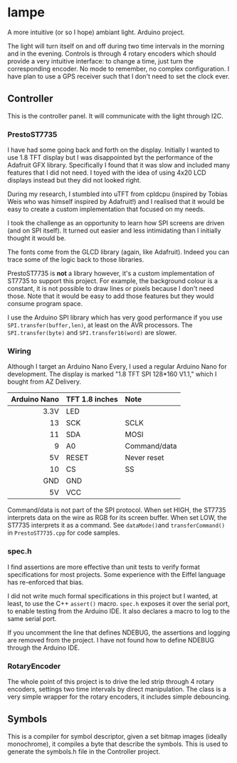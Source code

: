 # lampe
A more intuitive (or so I hope) ambiant light. Arduino project.

The light will turn itself on and off during two time intervals in the morning
and in the evening. Controls is through 4 rotary encoders which should provide a very
intuitive interface: to change a time, just turn the corresponding encoder.
No mode to remember, no complex configuration. I have plan to use a GPS receiver such
that I don't need to set the clock ever.

## Controller
This is the controller panel. It will communicate with the light through I2C.

### PrestoST7735
I have had some going back and forth on the display. Initially I wanted to use 1.8 TFT
display but I was disappointed byt the performance of the Adafruit GFX library.
Specifically I found that it was slow and included many features that I did not need.
I toyed with the idea of using 4x20 LCD displays instead but they did not looked right.

During my research, I stumbled into uTFT from cpldcpu (inspired by Tobias Weis who was
himself inspired by Adafruit!) and I realised that it would be easy to create a custom
implementation that focused on my needs.

I took the challenge as an opportunity to learn how SPI screens are driven (and on SPI
itself). It turned out easier and less intimidating than I initially thought it would be.

The fonts come from the GLCD library (again, like Adafruit). Indeed you can trace some of
the logic back to those libraries.

PrestoST7735 is **not** a library however, it's a custom implementation of ST7735 to
support this project. For example, the background colour is a constant, it is not possible
to draw lines or pixels because I don't need those. Note that it would be easy to add
those features but they would consume program space.

I use the Arduino SPI library which has very good performance if you use
`SPI.transfer(buffer,len)`, at least on the AVR processors. The `SPI.transfer(byte)` and
`SPI.transfer16(word)` are slower.

### Wiring
Although I target an Arduino Nano Every, I used a regular Arduino Nano for development.
The display is marked "1.8 TFT SPI 128*160 V1.1," which I bought from AZ Delivery.

| Arduino Nano | TFT 1.8 inches | Note         |
|-------------:|:---------------|:-------------|
| 3.3V         | LED            |              |
| 13           | SCK            | SCLK         |
| 11           | SDA            | MOSI         |
| 9            | A0             | Command/data |
| 5V           | RESET          | Never reset  |
| 10           | CS             | SS           |
| GND          | GND            |              |
| 5V           | VCC            |              |

Command/data is not part of the SPI protocol. When set HIGH, the ST7735 interprets
data on the wire as RGB for its screen buffer. When set LOW, the ST7735 interprets
it as a command. See `dataMode()`and `transferCommand()` in `PrestoST7735.cpp` for
code samples.

### spec.h
I find assertions are more effective than unit tests to verify format specifications
for most projects. Some experience with the Eiffel language has re-enforced that bias.

I did not write much formal specifications in this project but I wanted, at least,
to use the C++ `assert()` macro. `spec.h` exposes it over the serial port, to enable
testing from the Arduino IDE. It also declares a macro to log to the same serial port.

If you uncomment the line that defines NDEBUG, the assertions and logging are removed
from the project. I have not found how to define NDEBUG through the Arduino IDE.

### RotaryEncoder

The whole point of this project is to drive the led strip through 4 rotary encoders,
settings two time intervals by direct manipulation.
The class is a very simple wrapper for the rotary encoders, it includes simple debouncing.

## Symbols
This is a compiler for symbol descriptor, given a set bitmap images (ideally monochrome),
it compiles a byte that describe the symbols. This is used to generate the symbols.h
file in the Controller project.
